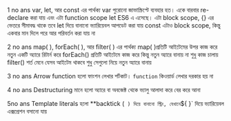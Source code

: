 

1 no ans
var, let, আর const এর পার্থক্য
var পুরোনো জাভাস্ক্রিপ্টে ব্যবহার হত। একে বারবার re-declare
    করা যায় এবং এটা function scope
let ES6 এ এসেছে। এটা block scope, {} এর ভেতরে সীমাবদ্ধ থাকে
    তবে let দিয়ে বানানো ভ্যারিয়েবল আপডেট করা যায়
const এটাও block scope, কিন্তু একবার মান দিলে পরে আর পরিবর্তন
    করা যায় না

2 no ans
map( ), forEach( ), আর filter( ) এর পার্থক্য
map( )প্রতিটি আইটেমের উপর কাজ করে নতুন একটি অ্যারে রিটার্ন
    করে
forEach() প্রতিটি আইটেমে কাজ করে কিন্তু নতুন অ্যারে বানায় না
    শুধু কাজ চালায়
filter() শর্ত মেনে যেসব আইটেম থাকবে শুধু সেগুলো নিয়ে নতুন
    অ্যারে বানায়



3 no ans
Arrow function হলো ফাংশন লেখার শর্টকাট। `function` কিওয়ার্ড লেখার দরকার
হয় না


4 no ans
Destructuring মানে হলো অ্যারে বা অবজেক্ট থেকে ভ্যালু আলাদা করে বের করে
আনা


5no ans
Template literals হলো \*\*backtick
(` ) দিয়ে বানানো স্ট্রিং, যেখানে`\${ }\` দিয়ে ভ্যারিয়েবল এক্সপ্রেশন
বসানো যায়


